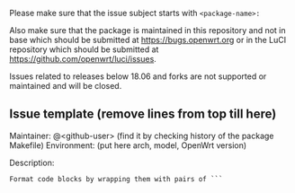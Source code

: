 Please make sure that the issue subject starts with `<package-name>: `

Also make sure that the package is maintained in this repository and not in base which should be submitted at https://bugs.openwrt.org or in the LuCI repository which should be submitted at https://github.com/openwrt/luci/issues.

Issues related to releases below 18.06 and forks are not supported or maintained and will be closed.

## Issue template (remove lines from top till here)

Maintainer: @\<github-user> (find it by checking history of the package Makefile)
Environment: (put here arch, model, OpenWrt version)

Description:

```
Format code blocks by wrapping them with pairs of ```
```
